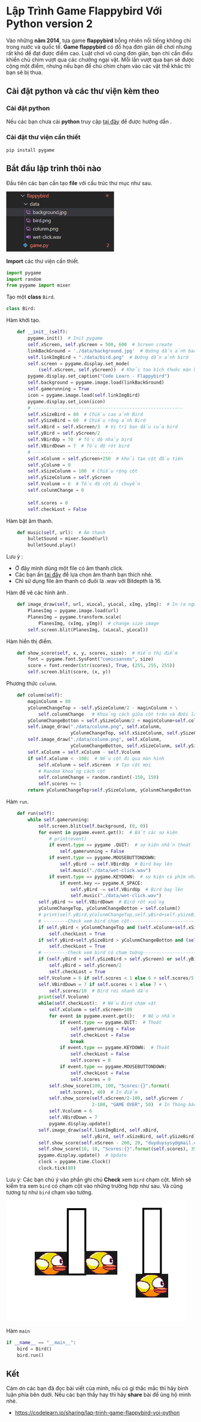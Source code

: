 # Lập Trình Game Flappybird Với Python version 2

Vào những **năm 2014**, tựa game **flappybird** bỗng nhiên nổi tiếng không chỉ trong nước và quốc tế. **Game flappybird** có đồ họa đơn giản dễ chơi nhưng rất khó để đạt được điểm cao. Luật chơi vô cùng đơn giản, bạn chỉ cẩn điều khiển chú chim vượt qua các chướng ngại vật. Mỗi lần vượt qua bạn sẽ được cộng một điểm, nhưng nếu bạn để chú chim chạm vào các vật thể khác thì bạn sẽ bị thua.

## Cài đặt python và các thư viện kèm theo

### Cài đặt python

Nếu các bạn chưa cài **python** truy cập [tại đây](Introduction-to-Python.md) để được hướng dẫn .

### Cài đặt thư viện cần thiết

```
pip install pygame
```

## Bắt đầu lập trình thôi nào

Đầu tiên các bạn cần tạo **file** với cấu trúc thư mục như sau.

![Flappybird](../../Image/Flappybird02.png)

**Import** các thư viện cần thiết.

```python
import pygame
import random
from pygame import mixer
```

Tạo một **class** `Bird`.

```python
class Bird:
```

Hàm khởi tạo.

```python
    def __init__(self):
        pygame.init()  # Init pygame
        self.xScreen, self.yScreen = 500, 600  # Screen create
        linkBackGround = './data/background.jpg'  # Đường dẫn ảnh background
        self.linkImgBird = "./data/bird.png"  # Đường dẫn ảnh bird
        self.screen = pygame.display.set_mode(
            (self.xScreen, self.yScreen))  # Khởi tao kích thước màn hình
        pygame.display.set_caption("Code Learn - Flappybird")
        self.background = pygame.image.load(linkBackGround)
        self.gamerunning = True
        icon = pygame.image.load(self.linkImgBird)
        pygame.display.set_icon(icon)
        # --------------------------------------------------------
        self.xSizeBird = 80  # Chiều cao ảnh Bird
        self.ySizeBird = 60  # Chiều rộng ảnh Bird
        self.xBird = self.xScreen/3  # Vị trí bạn đầu của bird
        self.yBird = self.yScreen/2
        self.VBirdUp = 70  # Tốc độ nhảy bird
        self.VBirdDown = 7  # Tốc độ rớt bird
        # ------------------------------
        self.xColunm = self.yScreen+250  # khởi tạo cột đầu tiên
        self.yColunm = 0
        self.xSizeColunm = 100  # Chiều rộng cột
        self.ySizeColunm = self.yScreen
        self.Vcolunm = 6  # Tốc độ cột di chuyển
        self.colunmChange = 0

        self.scores = 0
        self.checkLost = False
```

Hàm bật âm thanh.

```python
    def music(self, url):  # Âm thanh
        bulletSound = mixer.Sound(url)
        bulletSound.play()
```

Lưu ý :

- Ở đây mình dùng một file có âm thanh click.
- Các bạn ấn [tại đây](https://freesound.org/browse/) để lựa chọn âm thanh bạn thích nhé.
- Chỉ sử dụng file âm thanh có đuôi là .wav với Bitdepth là 16.

Hàm để vẽ các hình ảnh .

```python
    def image_draw(self, url, xLocal, yLocal, xImg, yImg):  # In ra người hình ảnh
        PlanesImg = pygame.image.load(url)
        PlanesImg = pygame.transform.scale(
            PlanesImg, (xImg, yImg))  # change size image
        self.screen.blit(PlanesImg, (xLocal, yLocal))
```

Hàm hiển thị điểm.

```python
    def show_score(self, x, y, scores, size):  # Hiển thị điểm
        font = pygame.font.SysFont("comicsansms", size)
        score = font.render(str(scores), True, (255, 255, 255))
        self.screen.blit(score, (x, y))
```

Phương thức `colunm`.

```python
    def colunm(self):
        maginColunm = 80
        yColunmChangeTop = -self.ySizeColunm/2 - maginColunm + \
            self.colunmChange   # Khoảng cách giữa cột trên và đưới là 80*2
        yColunmChangeBotton = self.ySizeColunm/2 + maginColunm+self.colunmChange
        self.image_draw("./data/colunm.png", self.xColunm,
                        yColunmChangeTop, self.xSizeColunm, self.ySizeColunm)
        self.image_draw("./data/colunm.png", self.xColunm,
                        yColunmChangeBotton, self.xSizeColunm, self.ySizeColunm)
        self.xColunm = self.xColunm - self.Vcolunm
        if self.xColunm < -100:  # Nếu cột đi qua màn hình
            self.xColunm = self.xScreen  # Tạo cột mới
            # Random khoảng cách cột
            self.colunmChange = random.randint(-150, 150)
            self.scores += 1
        return yColunmChangeTop+self.ySizeColunm, yColunmChangeBotton  # Trả về vị trí hai cột
```

Hàm `run`.

```python
    def run(self):
        while self.gamerunning:
            self.screen.blit(self.background, (0, 0))
            for event in pygame.event.get():  # Bắt các sự kiện
                # print(event)
                if event.type == pygame .QUIT:  # sự kiện nhấn thoát
                    self.gamerunning = False
                if event.type == pygame.MOUSEBUTTONDOWN:
                    self.yBird -= self.VBirdUp  # Bird bay lên
                    self.music("./data/wet-click.wav")
                if event.type == pygame.KEYDOWN:  # sự kiện có phím nhấn xuống
                    if event.key == pygame.K_SPACE:
                        self.yBird -= self.VBirdUp  # Bird bay lên
                        self.music("./data/wet-click.wav")
            self.yBird += self.VBirdDown  # Bird rớt xuống
            yColunmChangeTop, yColunmChangeBotton = self.colunm()
            # print(self.yBird,yColunmChangeTop,self.yBird+self.ySizeBird, yColunmChangeBotton)
            # ---------Check xem bird chạm cột----------------------------------
            if self.yBird < yColunmChangeTop and (self.xColunm+self.xSizeColunm - 5 > self.xBird+self.xSizeBird > self.xColunm + 5 or self.xColunm+self.xSizeColunm > self.xBird > self.xColunm):
                self.checkLost = True
            if self.yBird+self.ySizeBird > yColunmChangeBotton and (self.xColunm+self.xSizeColunm - 5 > self.xBird+self.xSizeBird > self.xColunm + 5 or self.xColunm+self.xSizeColunm > self.xBird > self.xColunm):
                self.checkLost = True
            # ---------Check xem bird có chạm tường-----------------------------
            if (self.yBird + self.ySizeBird > self.yScreen) or self.yBird < 0:
                self.yBird = self.yScreen/2
                self.checkLost = True
            self.Vcolunm = 6 if self.scores < 1 else 6 + self.scores/5  # Tốc độ tăng dần
            self.VBirdDown = 7 if self.scores < 1 else 7 + \
                self.scores/10  # Bird rơi nhanh dần
            print(self.Vcolunm)
            while(self.checkLost):  # Nếu Bird chạm vật
                self.xColunm = self.xScreen+100
                for event in pygame.event.get():   # Nếu nhấn
                    if event.type == pygame.QUIT:  # Thoát
                        self.gamerunning = False
                        self.checkLost = False
                        break
                    if event.type == pygame.KEYDOWN:  # Thoát
                        self.checkLost = False
                        self.scores = 0
                    if event.type == pygame.MOUSEBUTTONDOWN:
                        self.checkLost = False
                        self.scores = 0
                self.show_score(100, 100, "Scores:{}".format(
                    self.scores), 40)  # In điểm
                self.show_score(self.xScreen/2-100, self.yScreen /
                                2-100, "GAME OVER", 50)  # In Thông báo thua
                self.Vcolunm = 6
                self.VBirdDown = 7
                pygame.display.update()
            self.image_draw(self.linkImgBird, self.xBird,
                            self.yBird, self.xSizeBird, self.ySizeBird)
            self.show_score(self.xScreen - 200, 20, "duyduysysy@gmail.com", 15)
            self.show_score(10, 10, "Scores:{}".format(self.scores), 35)
            pygame.display.update()  # Update
            clock = pygame.time.Clock()
            clock.tick(80)
```

Lưu ý:  Các bạn chú ý vào phần ghi chú **Check** xem `bird` chạm cột. Mình sẽ kiểm tra xem `bird` có chạm cột vào những trường hợp như sau. Và cũng tương tự như `bird` chạm vào tường.

![Flappybird](../../Image/Flappybird03.png)

Hàm `main`

```python
if __name__ == "__main__":
    bird = Bird()
    bird.run()
```

## Kết

Cảm ơn các bạn đã đọc bài viết của mình, nếu có gì thắc mắc thì hãy bình luận phía bên dưới. Nếu các bạn thấy hay thì hãy **share** bài để ủng hộ mình nhé.

- https://codelearn.io/sharing/lap-trinh-game-flappybird-voi-python